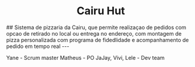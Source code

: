 <h1 align="center">Cairu Hut</h1>
## Sistema de pizzaria da Cairu, que permite realizaçao de pedidos com opcao de retirado no local ou entrega no endereço, com montagem de pizza personalizada com programa de fidedlidade e acompanhamento de pedido em tempo real 
---



Yane -  Scrum master
Matheus - PO
JaJay, Vivi, Lele - Dev team

